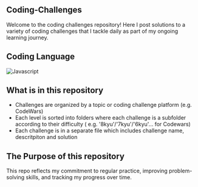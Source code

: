 ## Coding-Challenges

Welcome to the coding challenges repository! Here I post solutions to a variety of coding challenges that I tackle daily as part of my ongoing learning journey.

## Coding Language

![Javascript](https://readmebadge.vercel.app/badges/javascript.svg)


## What is in this repository

- Challenges are organized by a topic or coding challenge platform (e.g. CodeWars)
- Each level is sorted into folders where each challenge is a subfolder according to their difficulty ( e.g. '8kyu'/'7kyu'/'6kyu'... for Codewars)
- Each challenge is in a separate file which includes challenge name, descritpiton and solution

## The Purpose of this repository

This repo reflects my commitment to regular practice, improving problem-solving skills, and tracking my progress over time.

